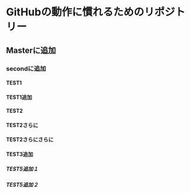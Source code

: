# GitHubの動作に慣れるためのリポジトリー
## Masterに追加
### secondに追加
#### TEST1
#### TEST1追加
#### TEST2
#### TEST2さらに
#### TEST2さらにさらに
#### TEST3追加

##### TEST5追加１
##### TEST5追加２
